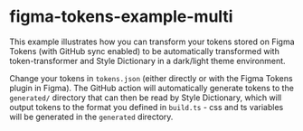 # figma-tokens-example-multi

This example illustrates how you can transform your tokens stored on Figma Tokens (with GitHub sync enabled) to be automatically transformed with token-transformer and Style Dictionary in a dark/light theme environment.

Change your tokens in `tokens.json` (either directly or with the Figma Tokens plugin in Figma). The GitHub action will automatically generate tokens to the `generated/` directory that can then be read by Style Dictionary, which will output tokens to the format you defined in `build.ts` - css and ts variables will be generated in the `generated` directory.
